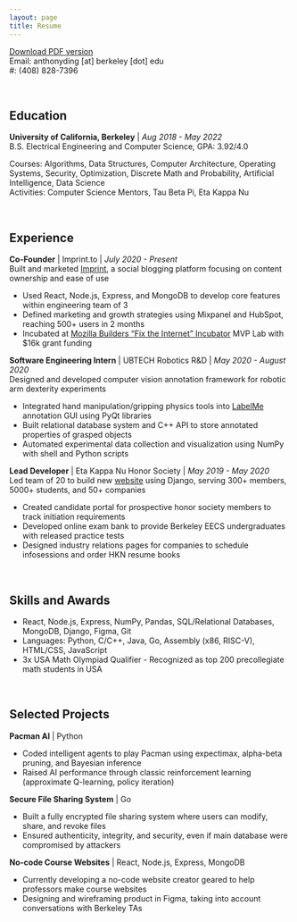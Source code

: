 ```yaml
---
layout: page
title: Resume
---
```


[Download PDF version](../assets/Anthony_Ding.pdf)<br/>
Email: anthonyding \[at\] berkeley \[dot\] edu<br/>
#: (408) 828-7396

<br/>

## Education
**University of California, Berkeley** | *Aug 2018 - May 2022*<br/>
B.S. Electrical Engineering and Computer Science, GPA: 3.92/4.0

Courses: Algorithms, Data Structures, Computer Architecture, Operating Systems, Security, Optimization, Discrete Math and Probability, Artificial Intelligence, Data Science<br/>
Activities: Computer Science Mentors, Tau Beta Pi, Eta Kappa Nu

<br/>

## Experience
**Co-Founder** | Imprint.to | *July 2020 - Present*<br/>
Built and marketed [Imprint](https://imprint.to), a social blogging platform focusing on content ownership and ease of use
* Used React, Node.js, Express, and MongoDB to develop core features within engineering team of 3
* Defined marketing and growth strategies using Mixpanel and HubSpot, reaching 500+ users in 2 months
* Incubated at [Mozilla Builders “Fix the Internet” Incubator](https://builders.mozilla.community/) MVP Lab with $16k grant funding

**Software Engineering Intern** | UBTECH Robotics R&D | *May 2020 - August 2020*<br/>
Designed and developed computer vision annotation framework for robotic arm dexterity experiments
* Integrated hand manipulation/gripping physics tools into [LabelMe](https://github.com/wkentaro/labelme) annotation GUI using PyQt libraries
* Built relational database system and C++ API to store annotated properties of grasped objects
* Automated experimental data collection and visualization using NumPy with shell and Python scripts

**Lead Developer** | Eta Kappa Nu Honor Society | *May 2019 - May 2020*<br/>
Led team of 20 to build new [website](https://dev.hkn.mu) using Django, serving 300+ members, 5000+ students, and 50+ companies
* Created candidate portal for prospective honor society members to track initiation requirements
* Developed online exam bank to provide Berkeley EECS undergraduates with released practice tests
* Designed industry relations pages for companies to schedule infosessions and order HKN resume books

<br/>

## Skills and Awards
* React, Node.js, Express, NumPy, Pandas, SQL/Relational Databases, MongoDB, Django, Figma, Git
* Languages: Python, C/C++, Java, Go, Assembly (x86, RISC-V), HTML/CSS, JavaScript
* 3x USA Math Olympiad Qualifier - Recognized as top 200 precollegiate math students in USA

<br/>

## Selected Projects
**Pacman AI** | Python
* Coded intelligent agents to play Pacman using expectimax, alpha-beta pruning, and Bayesian inference
* Raised AI performance through classic reinforcement learning (approximate Q-learning, policy iteration)

**Secure File Sharing System** | Go
* Built a fully encrypted file sharing system where users can modify, share, and revoke files
* Ensured authenticity, integrity, and security, even if main database were compromised by attackers

**No-code Course Websites** | React, Node.js, Express, MongoDB
* Currently developing a no-code website creator geared to help professors make course websites
* Designing and wireframing product in Figma, taking into account conversations with Berkeley TAs
